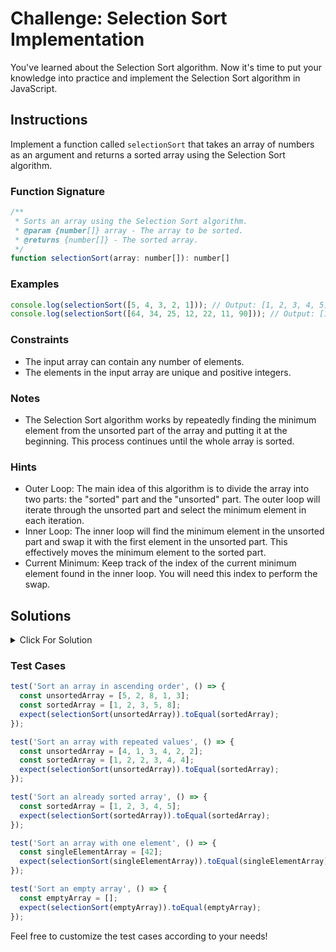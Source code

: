 # Challenge: Selection Sort Implementation

You've learned about the Selection Sort algorithm. Now it's time to put your knowledge into practice and implement the Selection Sort algorithm in JavaScript.

## Instructions

Implement a function called `selectionSort` that takes an array of numbers as an argument and returns a sorted array using the Selection Sort algorithm.

### Function Signature

```js
/**
 * Sorts an array using the Selection Sort algorithm.
 * @param {number[]} array - The array to be sorted.
 * @returns {number[]} - The sorted array.
 */
function selectionSort(array: number[]): number[]
```

### Examples

```js
console.log(selectionSort([5, 4, 3, 2, 1])); // Output: [1, 2, 3, 4, 5]
console.log(selectionSort([64, 34, 25, 12, 22, 11, 90])); // Output: [11, 12, 22, 25, 34, 64, 90]
```

### Constraints

- The input array can contain any number of elements.
- The elements in the input array are unique and positive integers.

### Notes

- The Selection Sort algorithm works by repeatedly finding the minimum element from the unsorted part of the array and putting it at the beginning. This process continues until the whole array is sorted.

### Hints

- Outer Loop: The main idea of this algorithm is to divide the array into two parts: the "sorted" part and the "unsorted" part. The outer loop will iterate through the unsorted part and select the minimum element in each iteration.
- Inner Loop: The inner loop will find the minimum element in the unsorted part and swap it with the first element in the unsorted part. This effectively moves the minimum element to the sorted part.
- Current Minimum: Keep track of the index of the current minimum element found in the inner loop. You will need this index to perform the swap.

## Solutions

<details>
  <summary>Click For Solution</summary>

```js
function selectionSort(arr) {
  for (let i = 0; i < arr.length - 1; i++) {
    let minIndex = i;

    for (let j = i + 1; j < arr.length; j++) {
      if (arr[j] < arr[minIndex]) {
        minIndex = j;
      }
    }

    if (minIndex !== i) {
      [arr[i], arr[minIndex]] = [arr[minIndex], arr[i]];
    }
  }

  return arr;
}
```

### Explanation

- Start a `for` loop. The condition of the `for` loop is `i < arr.length - 1`. This will loop through the entire array, except for the last element (since the last element will be sorted automatically).
- Inside the outer `for` loop, declare a variable called `minIndex` and set it to `i`. This will keep track of the index of the minimum element found in the inner loop.
- Start an inner `for` loop. The condition of the inner `for` loop is `j = i + 1` and `j < arr.length`. This will loop through the unsorted part of the array.
- Inside the inner `for` loop, check if the element at index `j` is less than the element at index `minIndex`. If it is, update `minIndex` to `j`.
- After the inner `for` loop, check if `minIndex` is not equal to `i`. If it's not equal, swap the elements at indices `i` and `minIndex`.
- Outside of both loops, return the sorted array.

</details>

### Test Cases

```js
test('Sort an array in ascending order', () => {
  const unsortedArray = [5, 2, 8, 1, 3];
  const sortedArray = [1, 2, 3, 5, 8];
  expect(selectionSort(unsortedArray)).toEqual(sortedArray);
});

test('Sort an array with repeated values', () => {
  const unsortedArray = [4, 1, 3, 4, 2, 2];
  const sortedArray = [1, 2, 2, 3, 4, 4];
  expect(selectionSort(unsortedArray)).toEqual(sortedArray);
});

test('Sort an already sorted array', () => {
  const sortedArray = [1, 2, 3, 4, 5];
  expect(selectionSort(sortedArray)).toEqual(sortedArray);
});

test('Sort an array with one element', () => {
  const singleElementArray = [42];
  expect(selectionSort(singleElementArray)).toEqual(singleElementArray);
});

test('Sort an empty array', () => {
  const emptyArray = [];
  expect(selectionSort(emptyArray)).toEqual(emptyArray);
});
```

Feel free to customize the test cases according to your needs!
